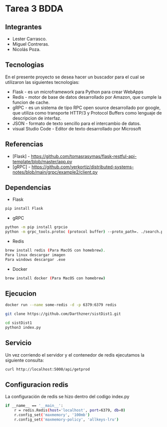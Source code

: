 # Tarea 3 BDDA

## Integrantes
- Lester Carrasco.
- Miguel Contreras.
- Nicolás Poza.

## Tecnologias 
En el presente proyecto se desea hacer un buscador para el cual se utilizaron las siguientes tecnologias: 

- Flask - es un microframework para Python para crear WebApps
- Redis - motor de base de datos desarrollado por Amazon, que cumple la funcion de cache.
- gRPC - es un sistema de tipo RPC open source desarrollado por google, que utiliza como transporte HTTP/3 y Protocol Buffers como lenguaje de descripcion de interfaz.
- JSON - formato de texto sencillo para el intercambio de datos. 
- visual Studio Code - Editor de texto desarrollado por Microsoft 

## Referencias
- [Flask] - https://github.com/tomasrasymas/flask-restful-api-template/blob/master/app.py
- [gRPC] - https://github.com/yerkortiz/distributed-systems-notes/blob/main/grpc/example2/client.py

## Dependencias
- Flask 
```sh
pip install Flask
```
- gRPC
```sh
python -m pip install grpcio
python -m grpc_tools.protoc (protocol buffer) --proto_path=. ./search.proto --python_out=. --grpc_python_out=.
```
- Redis 
```sh
brew install redis (Para MacOS con homebrew).
Para linux descargar imagen
Para windows descargar .exe 
```
- Docker 
```sh
brew install docker (Para MacOS con homebrew)
```
## Ejecucion
```sh
docker run --name some-redis -d -p 6379:6379 redis
```
```sh
git clone https://github.com/Darthzner/sistDist1.git
```
```sh
cd sistDist1
python3 index.py 
```
## Servicio
Un vez corriendo el servidor y el contenedor de redis ejecutamos la siguiente consulta:
```sh
curl http://localhost:5000/api/getprod
```
## Configuracion redis 
La configuración de redis se hizo dentro del codigo index.py
```sh
if __name__ == '__main__':
    r = redis.Redis(host='localhost', port=6379, db=0)
    r.config_set('maxmemory', '100mb')
    r.config_set('maxmemory-policy', 'allkeys-lru')
```
